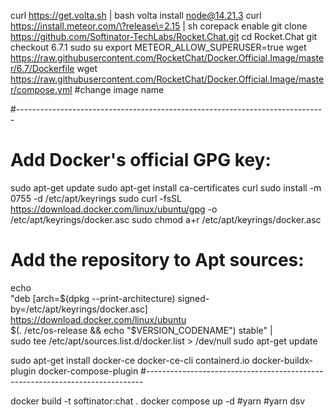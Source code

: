 curl https://get.volta.sh | bash
volta install node@14.21.3
curl https://install.meteor.com/\?release\=2.15 | sh
corepack enable
git clone https://github.com/Softinator-TechLabs/Rocket.Chat.git
cd Rocket.Chat
git checkout 6.7.1
sudo su
export METEOR_ALLOW_SUPERUSER=true
wget https://raw.githubusercontent.com/RocketChat/Docker.Official.Image/master/6.7/Dockerfile
wget https://raw.githubusercontent.com/RocketChat/Docker.Official.Image/master/compose.yml 
#change image name

#-----------------------------------------------------------------------------
# Add Docker's official GPG key:
sudo apt-get update
sudo apt-get install ca-certificates curl
sudo install -m 0755 -d /etc/apt/keyrings
sudo curl -fsSL https://download.docker.com/linux/ubuntu/gpg -o /etc/apt/keyrings/docker.asc
sudo chmod a+r /etc/apt/keyrings/docker.asc

# Add the repository to Apt sources:
echo \
  "deb [arch=$(dpkg --print-architecture) signed-by=/etc/apt/keyrings/docker.asc] https://download.docker.com/linux/ubuntu \
  $(. /etc/os-release && echo "$VERSION_CODENAME") stable" | \
  sudo tee /etc/apt/sources.list.d/docker.list > /dev/null
sudo apt-get update

sudo apt-get install docker-ce docker-ce-cli containerd.io docker-buildx-plugin docker-compose-plugin
#-----------------------------------------------------------------------------

docker build -t softinator:chat .
docker compose up -d
#yarn
#yarn dsv
